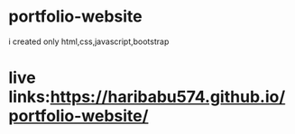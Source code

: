 # portfolio-website
i created only html,css,javascript,bootstrap

#  live links:https://haribabu574.github.io/portfolio-website/
